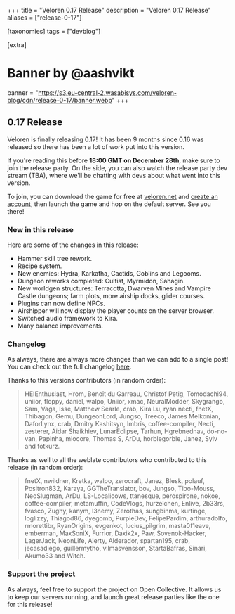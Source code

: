 +++
title = "Veloren 0.17 Release"
description = "Veloren 0.17 Release"
aliases = ["release-0-17"]

[taxonomies]
tags = ["devblog"]

[extra]
# Banner by @aashvikt
banner = "https://s3.eu-central-2.wasabisys.com/veloren-blog/cdn/release-0-17/banner.webp"
+++

## 0.17 Release

Veloren is finally releasing 0.17! It has been 9 months since 0.16 was released so there has been a lot of work put into this version.

If you're reading this before <b>18:00 GMT on December 28th</b>, make sure to join the release party.
On the side, you can also watch the release party dev stream (TBA), where we'll be chatting with devs about what went into this version.

To join, you can download the game for free at
[veloren.net](https://veloren.net/download) and
[create an account](https://veloren.net/account/),
then launch the game and hop on the default server. See you there!

### New in this release

Here are some of the changes in this release:

- Hammer skill tree rework.
- Recipe system.
- New enemies: Hydra, Karkatha, Cactids, Goblins and Legooms.
- Dungeon reworks completed: Cultist, Myrmidon, Sahagin.
- New worldgen structures: Terracotta, Dwarven Mines and Vampire Castle dungeons; farm plots, more airship docks, glider courses.
- Plugins can now define NPCs.
- Airshipper will now display the player counts on the server browser.
- Switched audio framework to Kira.
- Many balance improvements.

### Changelog

As always, there are always more changes than we can add to a single post!
You can check out the full changelog
[here](https://gitlab.com/veloren/veloren/-/blob/master/CHANGELOG.md#0170-2024-12-28).

Thanks to this versions contributors (in random order):

> HEIEnthusiast, Hrom, Benoît du Garreau, Christof Petig, Tomodachi94, uniior, floppy, daniel, walpo, Uniior, xmac, NeuralModder, Skygrango, Sam, Vaga, Isse, Matthew Searle, crab, Kira Lu, ryan necti, fnetX, Thibagon, Gemu, DungeonLord, Jungso, Treeco, James Melkonian, DaforLynx, crab, Dmitry Kashitsyn, Imbris, coffee-compiler, Necti, zesterer, Aidar Shaikhiev, LunarEclipse, Tarhun, Hgrebnednav, do-no-van, Papinha, miocore, Thomas S, ArDu, horblegorble, Janez, Sylv and fotkurz.


Thanks as well to all the weblate contributors who contributed to this release (in random order):

> fnetX, nwildner, Kretka, walpo, zerocraft, Janez, Blesk, polauf, Positron832, Karaya, GGTheTranslator, bov, Jungso, Tibo-Mouss, NeoSlugman, ArDu, LS-Localicows, ttanesque, perospirone, nokoe, coffee-compiler, metamuffin, CodeVlogs, hurzelchen, Enlive, 2b33rs, fvasco, Zughy, kanym, l3nemy, Zerothas, sungbinma, kurtinge, loglizzy, Thiagod86, dyegomb, PurpleDev, FelipePardim, arthuradolfo, rmorettibr, RyanOrigins, evgenkot, lucius_pilgrim, masta0f1eave, emberman, MaxSoniX, Furrior, Daxik2x, Paw, Sovenok-Hacker, LagerJack, NeonLife, Alerty, Alderador, spartan195, crab, jecasadiego, guillermytho, vilmasvensson, StartaBafras, Sinari, Akumo33 and Witch.

### Support the project

As always, feel free to support the project on Open Collective. It allows us to
keep our servers running, and launch great release parties like the one for this
release!
